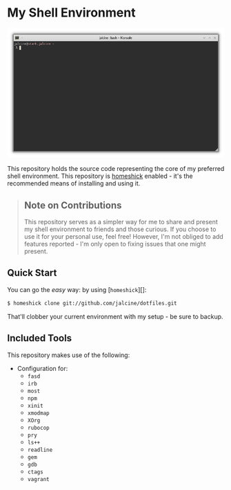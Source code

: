 # My Shell Environment

![Primary screenshot](./snapshot.png)

This repository holds the source code representing the core of my preferred
shell environment. This repository is [homeshick][] enabled - it's the
recommended means of installing and using it.

> ## Note on Contributions
> This repository serves as a simpler way for me to share and present my shell
> environment to friends and those curious. If you choose to use it for your
> personal use, feel free! However, I'm not obliged to add features reported -
> I'm only open to fixing issues that one might present.

## Quick Start

You can go the _easy_ way: by using [`homeshick`][]:

```bash
$ homeshick clone git://github.com/jalcine/dotfiles.git
```

That'll clobber your current environment with my setup - be sure to backup.

## Included Tools

This repository makes use of the following:

  * Configuration for:
    * `fasd`
    * `irb`
    * `most`
    * `npm`
    * `xinit`
    * `xmodmap`
    * `XOrg`
    * `rubocop`
    * `pry`
    * `ls++`
    * `readline`
    * `gem`
    * `gdb`
    * `ctags`
    * `vagrant`


[homeshick]: https://github.com/andsens/homeshick
